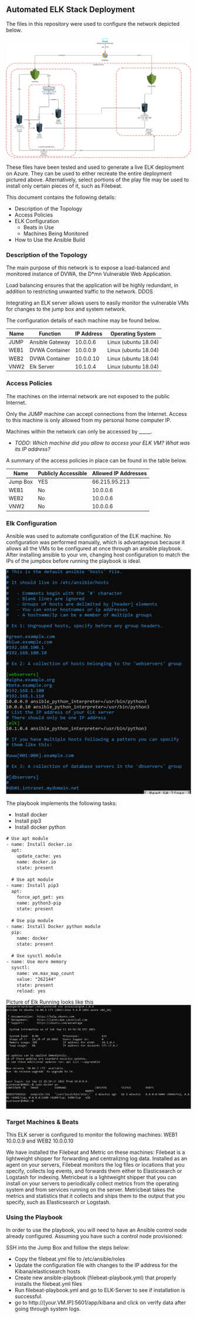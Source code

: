 ## Automated ELK Stack Deployment

The files in this repository were used to configure the network depicted below.

![TODO: Update the path with the name of your diagram](diagram/networkdiagram.jpg)

These files have been tested and used to generate a live ELK deployment on Azure. They can be used to either recreate the entire deployment pictured above. Alternatively, select portions of the play file may be used to install only certain pieces of it, such as Filebeat.

This document contains the following details:
- Description of the Topology
- Access Policies
- ELK Configuration
  - Beats in Use
  - Machines Being Monitored
- How to Use the Ansible Build


### Description of the Topology

The main purpose of this network is to expose a load-balanced and monitored instance of DVWA, the D*mn Vulnerable Web Application.

Load balancing ensures that the application will be highly redundant, in addition to restricting unwanted traffic to the network. DDOS 

Integrating an ELK server allows users to easily monitor the vulnerable VMs for changes to the jump box and system network.


The configuration details of each machine may be found below.

| Name     | Function | IP Address | Operating System |
|----------|----------|------------|------------------|
| JUMP     | Ansible Gateway  | 10.0.0.6   | Linux (ubuntu 18.04)          |
| WEB1      |    DVWA Container      |         10.0.0.9   |       Linux (ubuntu 18.04)           |
| WEB2     |       DVWA Container   |    10.0.0.10        |          Linux (ubuntu 18.04)        |
| VNW2     |       Elk Server   |      10.1.0.4      |           Linux (ubuntu 18.04)       |

### Access Policies

The machines on the internal network are not exposed to the public Internet. 

Only the JUMP machine can accept connections from the Internet. Access to this machine is only allowed from my personal home computer IP.

Machines within the network can only be accessed by _____.
- _TODO: Which machine did you allow to access your ELK VM? What was its IP address?_

A summary of the access policies in place can be found in the table below.

| Name     | Publicly Accessible | Allowed IP Addresses |
|----------|---------------------|----------------------|
| Jump Box | YES              |    66.215.95.213 |
|     WEB1     |      No                |        10.0.0.6              |
|       WEB2   |        No             |          10.0.0.6              |
|      VNW2  |          No           |           10.0.0.6             |

### Elk Configuration

Ansible was used to automate configuration of the ELK machine. No configuration was performed manually, which is advantageous because it allows all the VMs to be configured at once through an ansible playbook. 
After installing ansible to your vm, changing host configuration to match the IPs of the jumpbox before running the playbook is ideal.

![ELK Running](img/editHOSTS.png)

The playbook implements the following tasks:
- Install docker
- Install pip3
- Install docker python
> 
    # Use apt module
    - name: Install docker.io
      apt:
        update_cache: yes
        name: docker.io
        state: present

      # Use apt module
    - name: Install pip3
      apt:
        force_apt_get: yes
        name: python3-pip
        state: present

      # Use pip module
    - name: Install Docker python module
      pip:
        name: docker
        state: present

      # Use sysctl module
    - name: Use more memory
      sysctl:
        name: vm.max_map_count
        value: "262144"
        state: present
        reload: yes
        
Picture of Elk Running looks like this
![ELK Running](img/ensureelkisrunning.PNG)



### Target Machines & Beats
This ELK server is configured to monitor the following machines:
WEB1     10.0.0.9 and WEB2 10.0.0.10

We have installed the Filebeat and Metric on these machines:
Filebeat is a lightweight shipper for forwarding and centralizing log data. Installed as an agent on your servers, Filebeat monitors the log files or locations that you specify, collects log events, and forwards them either to Elasticsearch or Logstash for indexing.
Metricbeat is a lightweight shipper that you can install on your servers to periodically collect metrics from the operating system and from services running on the server. Metricbeat takes the metrics and statistics that it collects and ships them to the output that you specify, such as Elasticsearch or Logstash.


### Using the Playbook
In order to use the playbook, you will need to have an Ansible control node already configured. Assuming you have such a control node provisioned: 

SSH into the Jump Box and follow the steps below:
- Copy the filebeat.yml file to /etc/ansible/roles
- Update the configuration file with changes to the IP address for the Kibana/elasticsearch hosts
- Create new ansible-playbook (filebeat-playbook.yml) that properly installs the filebeat.yml files
- Run filebeat-playbook.yml and go to ELK-Server to see if installation is successful. 
- go to http://[your.VM.IP]:5601/app/kibana and click on verify data after going through system logs.

